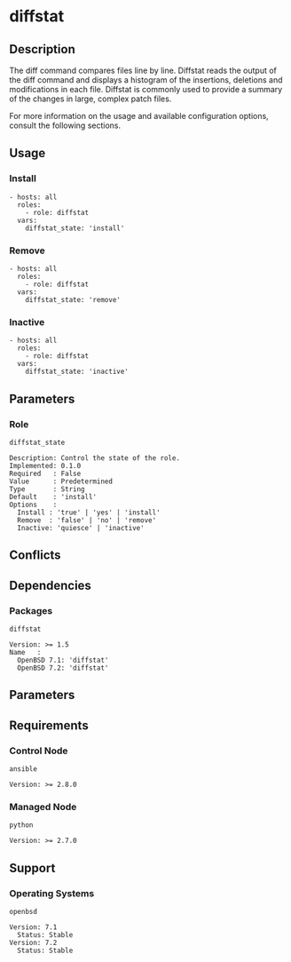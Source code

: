 # diffstat

## Description

The diff command compares files line by line. Diffstat reads the output of the
diff command and displays a histogram of the insertions, deletions and
modifications in each file. Diffstat is commonly used to provide a summary of
the changes in large, complex patch files.

For more information on the usage and available configuration options,
consult the following sections.

## Usage

### Install

```
- hosts: all
  roles:
    - role: diffstat
  vars:
    diffstat_state: 'install'
```

### Remove

```
- hosts: all
  roles:
    - role: diffstat
  vars:
    diffstat_state: 'remove'
```

### Inactive

```
- hosts: all
  roles:
    - role: diffstat
  vars:
    diffstat_state: 'inactive'
```

## Parameters

### Role

`diffstat_state`

    Description: Control the state of the role.
    Implemented: 0.1.0
    Required   : False
    Value      : Predetermined
    Type       : String
    Default    : 'install'
    Options    :
      Install : 'true' | 'yes' | 'install'
      Remove  : 'false' | 'no' | 'remove'
      Inactive: 'quiesce' | 'inactive'

## Conflicts

## Dependencies

### Packages

`diffstat`

    Version: >= 1.5
    Name   :
      OpenBSD 7.1: 'diffstat'
      OpenBSD 7.2: 'diffstat'

## Parameters

## Requirements

### Control Node

`ansible`

    Version: >= 2.8.0

### Managed Node

`python`

    Version: >= 2.7.0

## Support

### Operating Systems

`openbsd`

    Version: 7.1
      Status: Stable
    Version: 7.2
      Status: Stable

